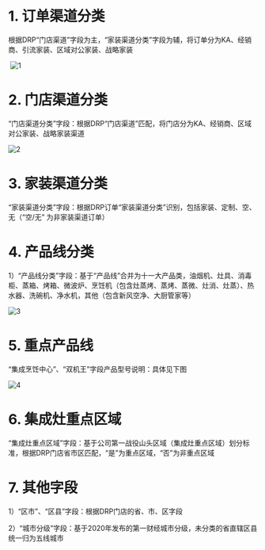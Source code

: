 # 1. 订单渠道分类

​	根据DRP“门店渠道”字段为主，“家装渠道分类”字段为辅，将订单分为KA、经销商、引流家装、区域对公家装、战略家装

​	![1](/Users/junhongzhou/Documents/WORK/Fotile/fotile/ZL/方太_GitBook/fotilegitbook/BI/images/维度字段.png)



# 2. 门店渠道分类

“门店渠道分类”字段：根据DRP“门店渠道”匹配，将门店分为KA、经销商、区域对公家装、战略家装渠道

![2](/Users/junhongzhou/Documents/WORK/Fotile/fotile/ZL/方太_GitBook/fotilegitbook/BI/images/维度字段1.png)

# 3. 家装渠道分类

“家装渠道分类”字段：根据DRP订单“家装渠道分类”识别，包括家装、定制、空、无（“空/无” 为非家装渠道订单）

# 4. 产品线分类

1）“产品线分类”字段：基于“产品线”合并为十一大产品类，油烟机、灶具、消毒柜、蒸箱、烤箱、微波炉、烹饪机（包含灶蒸烤、蒸烤、蒸微、灶消、灶蒸）、热水器、洗碗机、净水机，其他（包含新风空净、大厨管家等）

![3](/Users/junhongzhou/Documents/WORK/Fotile/fotile/ZL/方太_GitBook/fotilegitbook/BI/images/维度字段4.png)

 

# 5. 重点产品线

“集成烹饪中心”、“双机王”字段产品型号说明：具体见下图

![4](/Users/junhongzhou/Documents/WORK/Fotile/fotile/ZL/方太_GitBook/fotilegitbook/BI/images/维度字段6.png)

# 6. 集成灶重点区域

“集成灶重点区域”字段：基于公司第一战役山头区域（集成灶重点区域）划分标准，根据DRP门店省市区匹配，“是”为重点区域，“否”为非重点区域



# 7. 其他字段

1）“区市”、“区县”字段：根据DRP门店的省、市、区字段 

2）“城市分级”字段：基于2020年发布的第一财经城市分级，未分类的省直辖区县统一归为五线城市

 